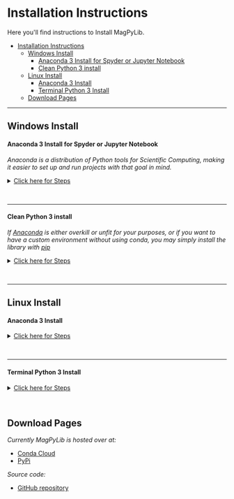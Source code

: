 # Installation Instructions

Here you'll find instructions to Install MagPyLib.

- [Installation Instructions](#installation-instructions)
  - [Windows Install](#windows-install)
      - [Anaconda 3 Install for Spyder or Jupyter Notebook](#anaconda-3-install-for-spyder-or-jupyter-notebook)
      - [Clean Python 3 install](#clean-python-3-install)
  - [Linux Install](#linux-install)
      - [Anaconda 3 Install](#anaconda-3-install)
      - [Terminal Python 3 Install](#terminal-python-3-install)
  - [Download Pages](#download-pages)
  
  
---

## Windows Install

#### Anaconda 3 Install for Spyder or Jupyter Notebook

_Anaconda is a distribution of Python tools for Scientific Computing, making it easier to set up and run projects with that goal in mind._

<details>

<a href=#anaconda-3-install-for-spyder-or-jupyter-notebook><summary> Click here for Steps </summary></a>

1. [Download Anaconda][anaconda]
2. Start Anaconda Navigator 
3. On the interface, go to `Environments` and choose the environment you wish to install MagPyLib in. For this example, we will use the base environment:
   ![](../_static/images/install_guide/anaconda0.png)
4. Look for MagPyLib in the Package search bar
   ![](../_static/images/install_guide/anaconda.png)
5. On the Anaconda interface, in the Home tab, select your environment and Open Spyder/Jupyter 
   ![](../_static/images/install_guide/anaconda2.png)

```eval_rst
6. Run the example script :doc:`x_examples` .
```

</details>

&nbsp;
&nbsp;

--- 

#### Clean Python 3 install

_If [Anaconda][anaconda] is either overkill or unfit for your purposes, or if you want to have a custom environment without using conda, you may simply install the library with [pip]_

<details>


<a href=#clean-python-3-install><summary> Click here for Steps </summary></a>

1. Install [Python][python3]
2. Open `cmd.exe`
3. Add Python to your path
   - [External Guide on setting up Python + pip](https://projects.raspberrypi.org/en/projects/using-pip-on-windows/5)
4. Install magpylib with the following command:
    ```
    python -m pip install magpylib
    ```
</details>

&nbsp;
&nbsp;

---

## Linux Install

#### Anaconda 3 Install

<details>

<a href="#anaconda-3-install"><summary> Click here for Steps </summary></a>

1. [Download Anaconda][anaconda]
2. Open a terminal window and type `anaconda-navigator`
3. On the interface, go to `Environments` and choose the environment you wish to install MagPyLib in. For this example, we will use the base environment:
   ![](../_static/images/install_guide/anaconda0.png)
4. Look for MagPyLib in the Package search bar
   ![](../_static/images/install_guide/anaconda.png)
5. On the Anaconda interface, in the Home tab, select your environment and Open Spyder/Jupyter 
   ![](../_static/images/install_guide/anaconda2.png)

```eval_rst
6. Run the example script :doc:`x_examples` .
```

</details>

&nbsp;
&nbsp;

---

#### Terminal Python 3 Install

<details>


<a href="#terminal-python-3-install"><summary> Click here for Steps </summary></a>

1. Install [Python][python3]
2. Open your Terminal
3. Install magpylib with the following command:
    ```
    pip install magpylib
    ```
</details>

&nbsp;
&nbsp;

## Download Pages

_Currently MagPyLib is hosted over at:_
- [Conda Cloud][CondaCloud]
- [PyPi][PyPi]

_Source code:_
- [GitHub repository][GitHub]



[pip]: https://pip.pypa.io/en/stable/installing/
[anaconda]: https://www.anaconda.com/distribution/
[python3]: https://www.python.org/downloads/
[CondaCloud]:  https://mystery-404.herokuapp.com/
[GitHub]:  https://mystery-404.herokuapp.com/
[PyPi]:  https://mystery-404.herokuapp.com/